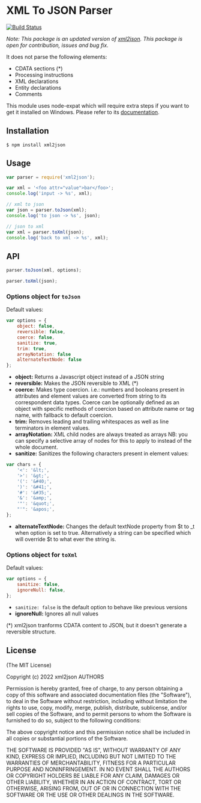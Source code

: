 # XML To JSON Parser

[![Build Status](https://travis-ci.org/buglabs/node-xml2json.svg?branch=master)](https://travis-ci.org/buglabs/node-xml2json)

_Note: This package is an updated version of [xml2json](https://github.com/buglabs/node-xml2json/). This package is open for contribution, issues and bug fix._

It does not parse the following elements:

-   CDATA sections (\*)
-   Processing instructions
-   XML declarations
-   Entity declarations
-   Comments

This module uses node-expat which will require extra steps if you want to get it installed on Windows. Please
refer to its [documentation](https://github.com/astro/node-expat/blob/master/README.md#windows).

## Installation

```
$ npm install xml2json
```

## Usage

```javascript
var parser = require('xml2json');

var xml = '<foo attr="value">bar</foo>';
console.log('input -> %s', xml);

// xml to json
var json = parser.toJson(xml);
console.log('to json -> %s', json);

// json to xml
var xml = parser.toXml(json);
console.log('back to xml -> %s', xml);
```

## API

```javascript
parser.toJson(xml, options);
```

```javascript
parser.toXml(json);
```

### Options object for `toJson`

Default values:

```javascript
var options = {
    object: false,
    reversible: false,
    coerce: false,
    sanitize: true,
    trim: true,
    arrayNotation: false
    alternateTextNode: false
};
```

-   **object:** Returns a Javascript object instead of a JSON string
-   **reversible:** Makes the JSON reversible to XML (\*)
-   **coerce:** Makes type coercion. i.e.: numbers and booleans present in attributes and element values are converted from string to its correspondent data types. Coerce can be optionally defined as an object with specific methods of coercion based on attribute name or tag name, with fallback to default coercion.
-   **trim:** Removes leading and trailing whitespaces as well as line terminators in element values.
-   **arrayNotation:** XML child nodes are always treated as arrays NB: you can specify a selective array of nodes for this to apply to instead of the whole document.
-   **sanitize:** Sanitizes the following characters present in element values:

```javascript
var chars = {
    '<': '&lt;',
    '>': '&gt;',
    '(': '&#40;',
    ')': '&#41;',
    '#': '&#35;',
    '&': '&amp;',
    '"': '&quot;',
    "'": '&apos;',
};
```

-   **alternateTextNode:** Changes the default textNode property from $t to \_t when option is set to true. Alternatively a string can be specified which will override $t to what ever the string is.

### Options object for `toXml`

Default values:

```javascript
var options = {
    sanitize: false,
    ignoreNull: false,
};
```

-   `sanitize: false` is the default option to behave like previous versions
-   **ignoreNull:** Ignores all null values

(\*) xml2json tranforms CDATA content to JSON, but it doesn't generate a reversible structure.

## License

(The MIT License)

Copyright (c) 2022 xml2json AUTHORS

Permission is hereby granted, free of charge, to any person obtaining a copy
of this software and associated documentation files (the "Software"), to
deal in the Software without restriction, including without limitation the
rights to use, copy, modify, merge, publish, distribute, sublicense, and/or
sell copies of the Software, and to permit persons to whom the Software is
furnished to do so, subject to the following conditions:

The above copyright notice and this permission notice shall be included in
all copies or substantial portions of the Software.

THE SOFTWARE IS PROVIDED "AS IS", WITHOUT WARRANTY OF ANY KIND, EXPRESS OR
IMPLIED, INCLUDING BUT NOT LIMITED TO THE WARRANTIES OF MERCHANTABILITY,
FITNESS FOR A PARTICULAR PURPOSE AND NONINFRINGEMENT. IN NO EVENT SHALL THE
AUTHORS OR COPYRIGHT HOLDERS BE LIABLE FOR ANY CLAIM, DAMAGES OR OTHER
LIABILITY, WHETHER IN AN ACTION OF CONTRACT, TORT OR OTHERWISE, ARISING
FROM, OUT OF OR IN CONNECTION WITH THE SOFTWARE OR THE USE OR OTHER DEALINGS
IN THE SOFTWARE.
